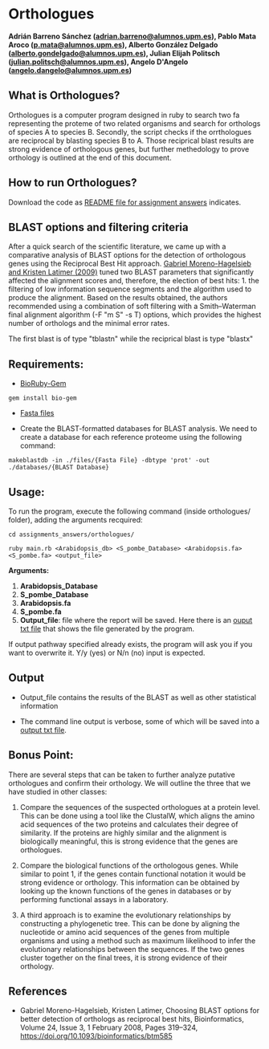 # Orthologues
**Adrián Barreno Sánchez (adrian.barreno@alumnos.upm.es), Pablo Mata Aroco (p.mata@alumnos.upm.es), Alberto González Delgado (alberto.gondelgado@alumnos.upm.es), Julian Elijah Politsch (julian.politsch@alumnos.upm.es), Angelo D'Angelo (angelo.dangelo@alumnos.upm.es)**


## What is Orthologues?

Orthologues is a computer program designed in ruby to search two fa representing the proteme of two related organisms and search for orthologs of species A to species B. Secondly, the script checks if the orrthologues are reciprocal by blasting species B to A. Those reciprical blast results are strong evidence of orthologous genes, but further methedology to prove orthology is outlined at the end of this document.

## How to run Orthologues?

Download the code as [README file for assignment answers](../README.md) indicates.

## BLAST options and filtering criteria

After a quick search of the scientific literature, we came up with a comparative analysis of BLAST options for the detection of orthologous genes using the Reciprocal Best Hit approach. [Gabriel Moreno-Hagelsieb and Kristen Latimer (2009)](https://academic.oup.com/bioinformatics/article/24/3/319/252715?login=false) tuned two BLAST parameters that significantly affected the alignment scores and, therefore, the election of best hits: 1. the filtering of low information sequence segments and the algorithm used to produce the alignment. Based on the results obtained, the authors recommended using a combination of soft filtering with a Smith–Waterman final alignment algorithm (-F "m S" -s T) options, which provides the highest number of orthologs and the minimal error rates.

The first blast is of type "tblastn" while the reciprical blast is type "blastx"

## Requirements:

* [BioRuby-Gem](https://rubygems.org/gems/bio-gem/versions/1.3.6)
```
gem install bio-gem
```
* [Fasta files](https://drive.google.com/drive/folders/0B7FLMiAz5IXPTWJDSkk1MTFPMjg?resourcekey=0-yhXCH6PxXIvg9xwMSolpMw)

* Create the BLAST-formatted databases for BLAST analysis. We need to create a database for each reference proteome using the following command:
```
makeblastdb -in ./files/{Fasta File} -dbtype 'prot' -out ./databases/{BLAST Database}
```

## Usage:

To run the program, execute the following command (inside orthologues/ folder), adding the arguments recquired:

```
cd assignments_answers/orthologues/
```
```
ruby main.rb <Arabidopsis_db> <S_pombe_Database> <Arabidopsis.fa>  <S_pombe.fa> <output_file>
```
**Arguments:**
1. **Arabidopsis_Database**
2. **S_pombe_Database**
3. **Arabidopsis.fa** 
4. **S_pombe.fa**
2. **Output_file**: file where the report will be saved. Here there is an  [ouput txt file](documents/) that shows the file generated by the program.

If output pathway specified already exists, the program will ask you if you want to overwrite it. Y/y (yes) or N/n (no) input is expected.

## Output
- Output_file contains the results of the BLAST as well as other statistical information

- The command line output is verbose, some of which will be saved into a [output txt file](documents/). 


## Bonus Point:

There are several steps that can be taken to further analyze putative orthologues and confirm their orthology. We will outline the three that we have studied in other classes:

1. Compare the sequences of the suspected orthologues at a protein level. This can be done using a tool like the ClustalW, which aligns the amino acid sequences of the two proteins and calculates their degree of similarity. If the proteins are highly similar and the alignment is biologically meaningful, this is strong evidence that the genes are orthologues.

2. Compare the biological functions of the orthologous genes. While similar to point 1, if the genes contain functional notation it would be strong evidence or orthology. This information can be obtained by looking up the known functions of the genes in databases or by performing functional assays in a laboratory.

3. A third approach is to examine the evolutionary relationships by constructing a phylogenetic tree. This can be done by aligning the nucleotide or amino acid sequences of the genes from multiple organisms and using a method such as maximum likelihood to infer the evolutionary relationships between the sequences. If the two genes cluster together on the final trees, it is strong evidence of their orthology.

## References

* Gabriel Moreno-Hagelsieb, Kristen Latimer, Choosing BLAST options for better detection of orthologs as reciprocal best hits, Bioinformatics, Volume 24, Issue 3, 1 February 2008, Pages 319–324, https://doi.org/10.1093/bioinformatics/btm585

